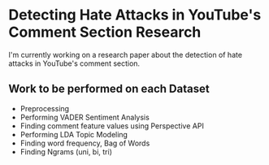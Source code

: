 # Detecting Hate Attacks in YouTube's Comment Section Research
I'm currently working on a research paper about the detection of hate attacks in YouTube's comment section.

## Work to be performed on each Dataset
* Preprocessing
* Performing VADER Sentiment Analysis
* Finding comment feature values using Perspective API
* Performing LDA Topic Modeling
* Finding word frequency, Bag of Words
* Finding Ngrams (uni, bi, tri)

